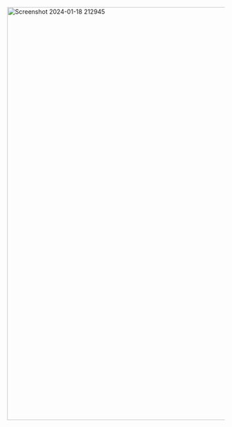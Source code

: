 <img width="958" alt="Screenshot 2024-01-18 212945" src="https://github.com/Rehansalba123/facebook-clone/assets/156943925/85969695-abd1-48d8-8bb9-b5ab90810e60">
